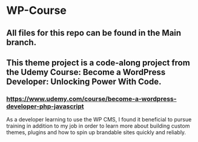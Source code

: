 # WP-Course

## All files for this repo can be found in the Main branch.

## This theme project is a code-along project from the Udemy Course: Become a WordPress Developer: Unlocking Power With Code.
### https://www.udemy.com/course/become-a-wordpress-developer-php-javascript

As a developer learning to use the WP CMS, I found it beneficial to pursue training in addition to my job in order to learn more about building custom themes, plugins and how to spin up brandable sites quickly and reliably. 


